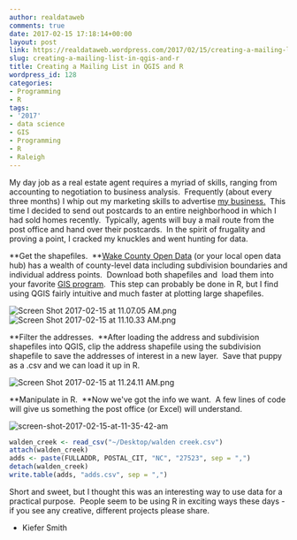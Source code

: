 ```yaml
---
author: realdataweb
comments: true
date: 2017-02-15 17:18:14+00:00
layout: post
link: https://realdataweb.wordpress.com/2017/02/15/creating-a-mailing-list-in-qgis-and-r/
slug: creating-a-mailing-list-in-qgis-and-r
title: Creating a Mailing List in QGIS and R
wordpress_id: 128
categories:
- Programming
- R
tags:
- '2017'
- data science
- GIS
- Programming
- R
- Raleigh
---
```


My day job as a real estate agent requires a myriad of skills, ranging from accounting to negotiation to business analysis.  Frequently (about every three months) I whip out my marketing skills to advertise [my business.](https://www.facebook.com/realest8agent/)  This time I decided to send out postcards to an entire neighborhood in which I had sold homes recently.  Typically, agents will buy a mail route from the post office and hand over their postcards.  In the spirit of frugality and proving a point, I cracked my knuckles and went hunting for data.

**Get the shapefiles.  **[Wake County Open Data](http://data-wake.opendata.arcgis.com/) (or your local open data hub) has a wealth of county-level data including subdivision boundaries and individual address points.  Download both shapefiles and  load them into your favorite [GIS program](http://www.qgis.org/en/site/about/index.html).  This step can probably be done in R, but I find using QGIS fairly intuitive and much faster at plotting large shapefiles.


![Screen Shot 2017-02-15 at 11.07.05 AM.png](https://realdataweb.files.wordpress.com/2017/02/screen-shot-2017-02-15-at-11-07-05-am.png)     ![Screen Shot 2017-02-15 at 11.10.33 AM.png](https://realdataweb.files.wordpress.com/2017/02/screen-shot-2017-02-15-at-11-10-33-am.png)




**Filter the addresses.  **After loading the address and subdivision shapefiles into QGIS, clip the address shapefile using the subdivision shapefile to save the addresses of interest in a new layer.  Save that puppy as a .csv and we can load it up in R.


![Screen Shot 2017-02-15 at 11.24.11 AM.png](https://realdataweb.files.wordpress.com/2017/02/screen-shot-2017-02-15-at-11-24-11-am.png?w=368)

**Manipulate in R.  **Now we've got the info we want.  A few lines of code will give us something the post office (or Excel) will understand.

![screen-shot-2017-02-15-at-11-35-42-am](https://realdataweb.files.wordpress.com/2017/02/screen-shot-2017-02-15-at-11-35-42-am.png)

~~~ R
walden_creek <- read_csv("~/Desktop/walden creek.csv")
attach(walden_creek)
adds <- paste(FULLADDR, POSTAL_CIT, "NC", "27523", sep = ",")
detach(walden_creek)
write.table(adds, "adds.csv", sep = ",")
~~~


Short and sweet, but I thought this was an interesting way to use data for a practical purpose.  People seem to be using R in exciting ways these days - if you see any creative, different projects please share.

- Kiefer Smith
